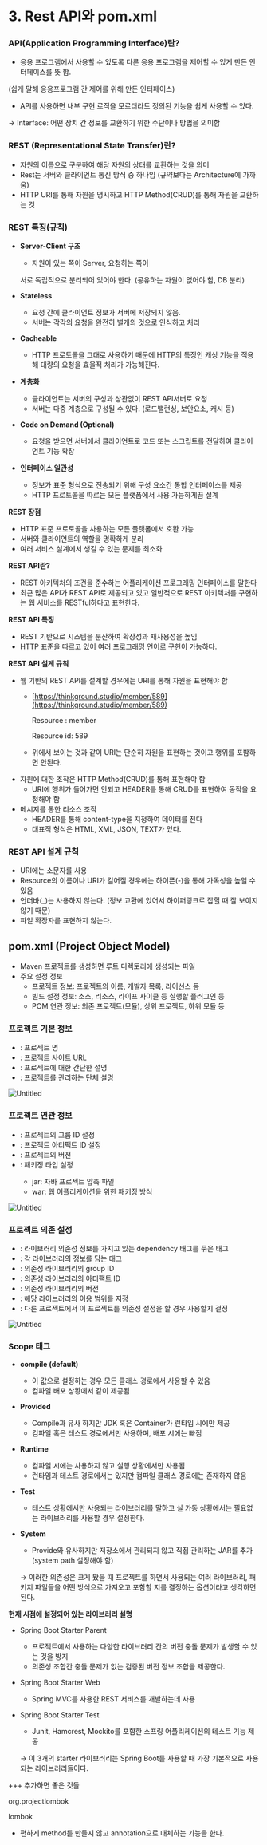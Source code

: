 # 3. Rest API와 pom.xml

### **API(Application Programming Interface)란?**

- 응용 프로그램에서 사용할 수 있도록 다른 응용 프로그램을 제어할 수 있게 만든 인터페이스를 뜻 함.

(쉽게 말해 응용프로그램 간 제어를 위해 만든 인터페이스)

- API를 사용하면 내부 구현 로직을 모르더라도 정의된 기능을 쉽게 사용할 수 있다.

→ Interface: 어떤 장치 간 정보를 교환하기 위한 수단이나 방법을 의미함

### **REST (Representational State Transfer)란?**

- 자원의 이름으로 구분하여 해당 자원의 상태를 교환하는 것을 의미
- Rest는 서버와 클라이언트 통신 방식 중 하나임 (규약보다는 Architecture에 가까움)
- HTTP URI를 통해 자원을 명시하고 HTTP Method(CRUD)를 통해 자원을 교환하는 것

### **REST 특징(규칙)**

- **Server-Client 구조**
    - 자원이 있는 쪽이 Server, 요청하는 쪽이
    
    서로 독립적으로 분리되어 있어야 한다. (공유하는 자원이 없어야 함, DB 분리)
    
- **Stateless**
    - 요청 간에 클라이언트 정보가 서버에 저장되지 않음.
    - 서버는 각각의 요청을 완전히 별개의 것으로 인식하고 처리
- **Cacheable**
    - HTTP 프로토콜을 그대로 사용하기 때문에 HTTP의 특징인 캐싱 기능을 적용해 대량의 요청을 효율적 처리가 가능해진다.
- **계층화**
    - 클라이언트는 서버의 구성과 상관없이 REST API서버로 요청
    - 서버는 다중 계층으로 구성될 수 있다. (로드밸런싱, 보안요소, 캐시 등)
- **Code on Demand (Optional)**
    - 요청을 받으면 서버에서 클라이언트로 코드 또는 스크립트를 전달하여 클라이언트 기능 확장
- **인터페이스 일관성**
    - 정보가 표준 형식으로 전송되기 위해 구성 요소간 통합 인터페이스를 제공
    - HTTP 프로토콜을 따르는 모든 플랫폼에서 사용 가능하게끔 설계
    

**REST 장점**

- HTTP 표준 프로토콜을 사용하는 모든 플랫폼에서 호환 가능
- 서버와 클라이언트의 역할을 명확하게 분리
- 여러 서비스 설계에서 생길 수 있는 문제를 최소화

**REST API란?**

- REST 아키텍처의 조건을 준수하는 어플리케이션 프로그래밍 인터페이스를 말한다
- 최근 많은 API가 REST API로 제공되고 있고 일반적으로 REST 아키텍처를 구현하는 웹 서비스를 RESTful하다고 표현한다.

**REST API 특징**

- REST 기반으로 시스템을 분산하여 확장성과 재사용성을 높임
- HTTP 표준을 따르고 있어 여러 프로그래밍 언어로 구현이 가능하다.

**REST API 설계 규칙**

- 웹 기반의 REST API를 설계할 경우에는 URI를 통해 자원을 표현해야 함
    - [https://thinkground.studio/member/589](https://thinkground.studio/member/589)
        
        Resource : member
        
        Resource id: 589
        
    - 위에서 보이는 것과 같이 URI는 단순히 자원을 표현하는 것이고 행위를 포함하면 안된다.
- 자원에 대한 조작은 HTTP Method(CRUD)를 통해 표현해야 함
    - URI에 행위가 들어가면 안되고 HEADER를 통해 CRUD를 표현하여 동작을 요청해야 함
- 메시지를 통한 리소스 조작
    - HEADER를 통해 content-type을 지정하여 데이터를 전다
    - 대표적 형식은 HTML, XML, JSON, TEXT가 있다.

### **REST API 설계 규칙**

- URI에는 소문자를 사용
- Resource의 이름이나 URI가 길어질 경우에는 하이픈(-)을 통해 가독성을 높일 수 있음
- 언더바(_)는 사용하지 않는다. (정보 교환에 있어서 하이퍼링크로 잡힐 때 잘 보이지 않기 때문)
- 파일 확장자를 표현하지 않는다.

## **pom.xml (Project Object Model)**

- Maven 프로젝트를 생성하면 루트 디렉토리에 생성되는 파일
- 주요 설정 정보
    - 프로젝트 정보: 프로젝트의 이름, 개발자 목록, 라이선스 등
    - 빌드 설정 정보: 소스, 리소스, 라이프 사이클 등 실행할 플러그인 등
    - POM 연관 정보: 의존 프로젝트(모듈), 상위 프로젝트, 하위 모듈 등

### **프로젝트 기본 정보**

- <name>: 프로젝트 명
- <url>: 프로젝트 사이트 URL
- <description>: 프로젝트에 대한 간단한 설명
- <organization>: 프로젝트를 관리하는 단체 설명

![Untitled](3%20Rest%20API%E1%84%8B%E1%85%AA%20pom%20xml%2020d5c8d7a0f74c1086f794b997b8aed5/Untitled.png)

### **프로젝트 연관 정보**

- <groupId>: 프로젝트의 그룹 ID 설정
- <artifactId>: 프로젝트 아티팩트 ID 설정
- <version>: 프로젝트의 버전
- <packaging>: 패키징 타입 설정
    - jar: 자바 프로젝트 압축 파일
    - war: 웹 어플리케이션을 위한 패키징 방식

![Untitled](3%20Rest%20API%E1%84%8B%E1%85%AA%20pom%20xml%2020d5c8d7a0f74c1086f794b997b8aed5/Untitled%201.png)

### **프로젝트 의존 설정**

- <dependencies>: 라이브러리 의존성 정보를 가지고 있는 dependency 태그를 묶은 태그
- <dependency>: 각 라이브러리의 정보를 담는 태그
- <groupId>: 의존성 라이브러리의 group ID
- <artifactId>: 의존성 라이브러리의 아티팩트 ID
- <version>: 의존성 라이브러리의 버전
- <scope>: 해당 라이브러리의 이용 범위를 지정
- <optional>: 다른 프로젝트에서 이 프로젝트를 의존성 설정을 할 경우 사용할지 결정

![Untitled](3%20Rest%20API%E1%84%8B%E1%85%AA%20pom%20xml%2020d5c8d7a0f74c1086f794b997b8aed5/Untitled%202.png)

### **Scope 태그**

- **compile (default)**
    - 이 값으로 설정하는 경우 모든 클래스 경로에서 사용할 수 있음
    - 컴파일 배포 상황에서 같이 제공됨
- **Provided**
    - Compile과 유사 하지만 JDK 혹은 Container가 런타임 시에만 제공
    - 컴파일 혹은 테스트 경로에서만 사용하며, 배포 시에는 빠짐
- **Runtime**
    - 컴파일 시에는 사용하지 않고 실행 상황에서만 사용됨
    - 런타임과 테스트 경로에서는 있지만 컴파일 클래스 경로에는 존재하지 않음
- **Test**
    - 테스트 상황에서만 사용되는 라이브러리를 말하고 실 가동 상황에서는 필요없는 라이브러리를 사용할 경우 설정한다.
- **System**
    - Provide와 유사하지만 저장소에서 관리되지 않고 직접 관리하는 JAR를 추가(system path 설정해야 함)
    
    → 이러한 의존성은 크게 봤을 때 프로젝트를 하면서 사용되는 여러 라이브러리, 패키지 파일들을 어떤 방식으로 가져오고 포함할 지를 결정하는 옵션이라고 생각하면 된다.
    

**현재 시점에 설정되어 있는 라이브러리 설명**

- Spring Boot Starter Parent
    - 프로젝트에서 사용하는 다양한 라이브러리 간의 버전 충돌 문제가 발생할 수 있는 것을 방지
    - 의존성 조합간 충돌 문제가 없는 검증된 버전 정보 조합을 제공한다.
- Spring Boot Starter Web
    - Spring MVC를 사용한 REST 서비스를 개발하는데 사용
- Spring Boot Starter Test
    - Junit, Hamcrest, Mockito를 포함한 스프링 어플리케이션의 테스트 기능 제공
    
    → 이 3개의 starter 라이브러리는 Spring Boot를 사용할 때 가장 기본적으로 사용되는 라이브러리들이다.
    

+++ 추가하면 좋은 것들

<dependency>

<groupId>org.projectlombok</groupId>

<artifactId>lombok</artifactId>

<dependency>

- 편하게 method를 만들지 않고 annotation으로 대체하는 기능을 한다.